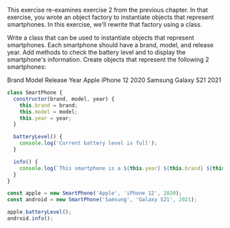 This exercise re-examines exercise 2 from the previous chapter. In that exercise, you wrote an object factory to instantiate objects that represent smartphones. In this exercise, we'll rewrite that factory using a class.

Write a class that can be used to instantiate objects that represent smartphones. Each smartphone should have a brand, model, and release year. Add methods to check the battery level and to display the smartphone's information. Create objects that represent the following 2 smartphones:

Brand	  Model	      Release Year
Apple	  iPhone 12	  2020
Samsung	Galaxy S21	2021

```js
class SmartPhone {
  constructor(brand, model, year) {
    this.brand = brand;
    this.model = model;
    this.year = year;
  }

  batteryLevel() {
    console.log('Current battery level is full');
  }

  info() {
    console.log(`This smartphone is a ${this.year} ${this.brand} ${this.model}!`);
  }
}

const apple = new SmartPhone('Apple', 'iPhone 12', 2020);
const android = new SmartPhone('Samsung', 'Galaxy S21', 2021);

apple.batteryLevel();
android.info();
```
